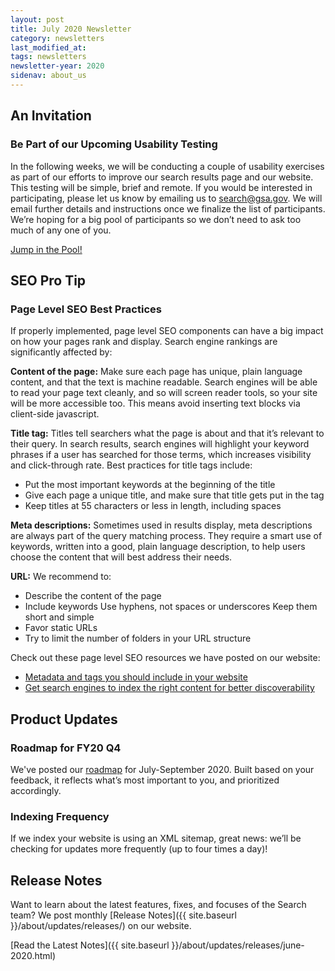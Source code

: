 ```yaml
---
layout: post
title: July 2020 Newsletter
category: newsletters
last_modified_at: 
tags: newsletters
newsletter-year: 2020
sidenav: about_us
---
```


## An Invitation 
### Be Part of our Upcoming Usability Testing 
In the following weeks, we will be conducting a couple of usability exercises as part of our efforts to improve our search results page and our website. This testing will be simple, brief and remote. If you would be interested in participating, please let us know by emailing us to [search@gsa.gov](mailto:search@gsa.gov). We will email further details and instructions once we finalize the list of participants. We’re hoping for a big pool of participants so we don’t need to ask too much of any one of you.

[Jump in the Pool!](mailto:search@gsa.gov?subject=Usability) 

## SEO Pro Tip 
### Page Level SEO Best Practices

If properly implemented, page level SEO components can have a big impact on how your pages rank and display. Search engine rankings are significantly affected by:

**Content of the page:** Make sure each page has unique, plain language content, and that the text is machine readable. Search engines will be able to read your page text cleanly, and so will screen reader tools, so your site will be more accessible too. This means avoid inserting text blocks via client-side javascript. 

**Title tag:** Titles tell searchers what the page is about and that it’s relevant to their query. In search results, search engines will highlight your keyword phrases if a user has searched for those terms, which increases visibility and click-through rate. Best practices for title tags include:

* Put the most important keywords at the beginning of the title 
* Give each page a unique title, and make sure that title gets put in the tag 
* Keep titles at 55 characters or less in length, including spaces  

**Meta descriptions:** Sometimes used in results display, meta descriptions are always part of the query matching process. They require a smart use of keywords, written into a good, plain language description, to help users choose the content that will best address their needs. 

**URL:**
We recommend to:
* Describe the content of the page 
* Include keywords Use hyphens, not spaces or underscores Keep them short and simple 
* Favor static URLs 
* Try to limit the number of folders in your URL structure 

Check out these page level SEO resources we have posted on our website: 
* <a href="https://search.gov/manual/metadata.html">Metadata and tags you should include in your website</a> 
* <a href="https://search.gov/manual/how-search-engines-index-content-better-discoverability.html">Get search engines to index the right content for better discoverability</a>

## Product Updates 
### Roadmap for FY20 Q4 
We've posted our <a href="https://search.gov/about/roadmap.html">roadmap</a> for July-September 2020. Built based on your feedback, it reflects what’s most important to you, and prioritized accordingly. 

### Indexing Frequency 
If we index your website is using an XML sitemap, great news: we’ll be checking for updates more frequently (up to four times a day)! 

## Release Notes

Want to learn about the latest features, fixes, and focuses of the Search team? We post monthly [Release Notes]({{ site.baseurl }}/about/updates/releases/) on our website.

[Read the Latest Notes]({{ site.baseurl }}/about/updates/releases/june-2020.html)